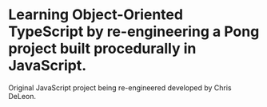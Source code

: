 # Learning Object-Oriented TypeScript by re-engineering a Pong project built procedurally in JavaScript. 
Original JavaScript project being re-engineered developed by Chris DeLeon.
